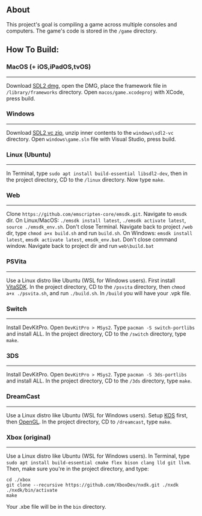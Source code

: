 ## About

This project's goal is compiling a game across multiple consoles and computers. The game's code is stored in the `/game` directory.

## How To Build:

### MacOS (+ iOS,iPadOS,tvOS)
- - -
Download [SDL2 dmg](https://github.com/libsdl-org/SDL/releases/latest), open the DMG, place the framework file in `/library/frameworks` directory. Open `macos/game.xcodeproj` with XCode, press build.

### Windows
- - -
Download [SDL2 vc zip](https://github.com/libsdl-org/SDL/releases/latest), unzip inner contents to the `windows\sdl2-vc` directory. Open `windows\game.sln` file with Visual Studio, press build.

### Linux (Ubuntu)
- - -
In Terminal, type `sudo apt install build-essential libsdl2-dev`, then in the project directory, CD to the `/linux` directory. Now type `make`.

### Web
- - -
Clone `https://github.com/emscripten-core/emsdk.git`. Navigate to `emsdk` dir. On Linux/MacOS: `./emsdk install latest`, `./emsdk activate latest`, `source ./emsdk_env.sh`. Don't close Terminal. Navigate back to project `/web` dir, type `chmod a+x build.sh` and run `build.sh`. On Windows: `emsdk install latest`, `emsdk activate latest`, `emsdk_env.bat`. Don't close command window. Navigate back to project dir and run `web\build.bat`

### PSVita
- - -
Use a Linux distro like Ubuntu (WSL for Windows users). First install [VitaSDK](https://vitasdk.org/). In the project directory, CD to the `/psvita` directory, then `chmod a+x ./psvita.sh`, and run `./build.sh`. In `/build` you will have your .vpk file.

### Switch
- - -
Install DevKitPro. Open `DevKitPro > MSys2`. Type `pacman -S switch-portlibs` and install ALL. In the project directory, CD to the `/switch` directory, type `make`.

### 3DS
- - -
Install DevKitPro. Open `DevKitPro > MSys2`. Type `pacman -S 3ds-portlibs` and install ALL. In the project directory, CD to the `/3ds` directory, type `make`.

### DreamCast
- - -
Use a Linux distro like Ubuntu (WSL for Windows users). Setup [KOS](https://gist.github.com/erfg12/a55328f50abaea15bd06d6584ed435af#file-kos-setup-easy-md) first, then [OpenGL](https://gist.github.com/erfg12/64285ce6e466fccbe8316f2e7594861a#file-kos-sdl-with-opengl-md). In the project directory, CD to `/dreamcast`, type `make`.

### Xbox (original)
- - -
Use a Linux distro like Ubuntu (WSL for Windows users). In Terminal, type `sudo apt install build-essential cmake flex bison clang lld git llvm`. Then, make sure you're in the project directory, and type: 
```
cd ./xbox
git clone --recursive https://github.com/XboxDev/nxdk.git ./nxdk
./nxdk/bin/activate
make
```
Your .xbe file will be in the `bin` directory.